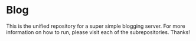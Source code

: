 # Blog
This is the unified repository for a super simple blogging server. For more
information on how to run, please visit each of the subrepositories. Thanks!

